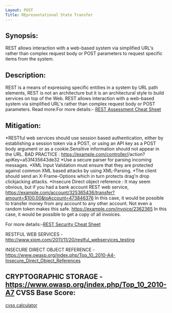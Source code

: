 ```yaml
---
Layout: POST
Title: REpresentational State Transfer
---
```


Synopsis:
----------------
REST allows interaction with a web-based system via simplified URL's rather than complex request body or POST parameters to request specific items from the system.

Description:
------------------ 
REST is a means of expressing specific entities in a system by URL path elements, REST is not an architecture but it is an architectural style to build services on top of the Web. REST allows interaction with a web-based system via simplified URL's rather than complex request body or POST parameters.
Read more:For more details:- [REST Assessment Cheat Sheet](https://www.owasp.org/index.php/REST_Assessment_Cheat_Sheet)  


Mitigation:
----------------
*RESTful web services should use session based authentication, either by establishing a session token via a POST, or using an API key as a POST body argument or as a cookie.Sensitive information should not appear in the URL.
BAD PRACTICE : https://example.com/controller/<id>/action?apiKey=a53f435643de32
*Use a secure parser for parsing incoming messages.
*XML Input Validation must ensure that they are protected against common XML based attacks by using XML-Parsing.
*The client should send an X-Frame-Options which in turn protects drag'n drop clickjacking attacks.
*Insecure Direct object reference : It may seem obvious, but if you had a bank account REST web service,
https://example.com/account/325365436/transfer?amount=$100.00&toAccount=473846376 
In this case, it would be possible to transfer money from any account to any other account. Not even a random token makes this safe.
https://example.com/invoice/2362365 
In this case, it would be possible to get a copy of all invoices. 

For more details:-[REST Security Cheat Sheet](https://www.owasp.org/index.php/REST_Security_Cheat_Sheet) 

RESTFUL WEB SERVICES - http://www.xiom.com/2011/11/20/restful_webservices_testing

INSECURE DIRECT OBJECT REFERENCE -https://www.owasp.org/index.php/Top_10_2010-A4-Insecure_Direct_Object_References

CRYPTOGRAPHIC STORAGE - https://www.owasp.org/index.php/Top_10_2010-A7
CVSS Base Score:
----------------------------

[cvss calculator](http://nvd.nist.gov/cvss.cfm?calculator&version=2)
